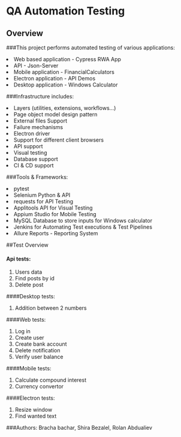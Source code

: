 # QA Automation Testing 

## Overview

###This project performs automated testing of various applications:

<li>Web based application - Cypress RWA App
<li>API - Json-Server
<li>Mobile application - FinancialCalculators
<li>Electron application - API Demos
<li>Desktop application - Windows Calculator

###Infrastructure includes:
<li>Layers (utilities, extensions, workflows...)
<li>Page object model design pattern
<li>External files Support
<li>Failure mechanisms
<li>Electron driver
<li>Support for different client browsers
<li>API support
<li>Visual testing
<li>Database support
<li>CI & CD support

###Tools & Frameworks:
<li>pytest
<li>Selenium Python & API
<li>requests for API Testing
<li>Applitools API for Visual Testing
<li>Appium Studio for Mobile Testing
<li>MySQL Database to store inputs for Windows calculator
<li>Jenkins for Automating Test executions & Test Pipelines
<li>Allure Reports - Reporting System

##Test Overview
#### Api tests:
1. Users data
2. Find posts by id
3. Delete post

####Desktop tests:
1. Addition between 2 numbers

####Web tests:
1. Log in
2. Create user
3. Create bank account
4. Delete notification
5. Verify user balance

####Mobile tests:
1. Calculate compound interest
2. Currency convertor

####Electron tests:
1. Resize window
2. Find wanted text


###Authors:
Bracha bachar,  Shira Bezalel, Rolan Abdualiev